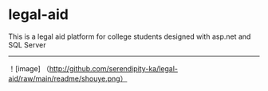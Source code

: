 # legal-aid
This is a legal aid platform for college students designed with asp.net and SQL Server

****

！[image]
（http://github.com/serendipity-ka/legal-aid/raw/main/readme/shouye.png）
